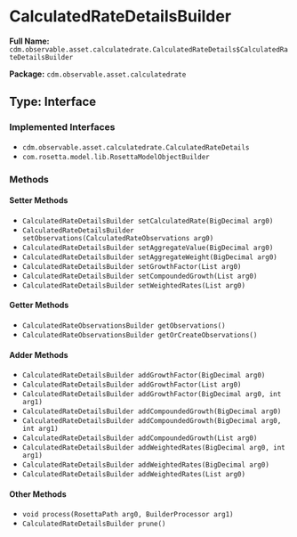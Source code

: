 # CalculatedRateDetailsBuilder

**Full Name:** `cdm.observable.asset.calculatedrate.CalculatedRateDetails$CalculatedRateDetailsBuilder`

**Package:** `cdm.observable.asset.calculatedrate`

## Type: Interface

### Implemented Interfaces

- `cdm.observable.asset.calculatedrate.CalculatedRateDetails`
- `com.rosetta.model.lib.RosettaModelObjectBuilder`

### Methods

#### Setter Methods

- `CalculatedRateDetailsBuilder setCalculatedRate(BigDecimal arg0)`
- `CalculatedRateDetailsBuilder setObservations(CalculatedRateObservations arg0)`
- `CalculatedRateDetailsBuilder setAggregateValue(BigDecimal arg0)`
- `CalculatedRateDetailsBuilder setAggregateWeight(BigDecimal arg0)`
- `CalculatedRateDetailsBuilder setGrowthFactor(List arg0)`
- `CalculatedRateDetailsBuilder setCompoundedGrowth(List arg0)`
- `CalculatedRateDetailsBuilder setWeightedRates(List arg0)`

#### Getter Methods

- `CalculatedRateObservationsBuilder getObservations()`
- `CalculatedRateObservationsBuilder getOrCreateObservations()`

#### Adder Methods

- `CalculatedRateDetailsBuilder addGrowthFactor(BigDecimal arg0)`
- `CalculatedRateDetailsBuilder addGrowthFactor(List arg0)`
- `CalculatedRateDetailsBuilder addGrowthFactor(BigDecimal arg0, int arg1)`
- `CalculatedRateDetailsBuilder addCompoundedGrowth(BigDecimal arg0)`
- `CalculatedRateDetailsBuilder addCompoundedGrowth(BigDecimal arg0, int arg1)`
- `CalculatedRateDetailsBuilder addCompoundedGrowth(List arg0)`
- `CalculatedRateDetailsBuilder addWeightedRates(BigDecimal arg0, int arg1)`
- `CalculatedRateDetailsBuilder addWeightedRates(BigDecimal arg0)`
- `CalculatedRateDetailsBuilder addWeightedRates(List arg0)`

#### Other Methods

- `void process(RosettaPath arg0, BuilderProcessor arg1)`
- `CalculatedRateDetailsBuilder prune()`

